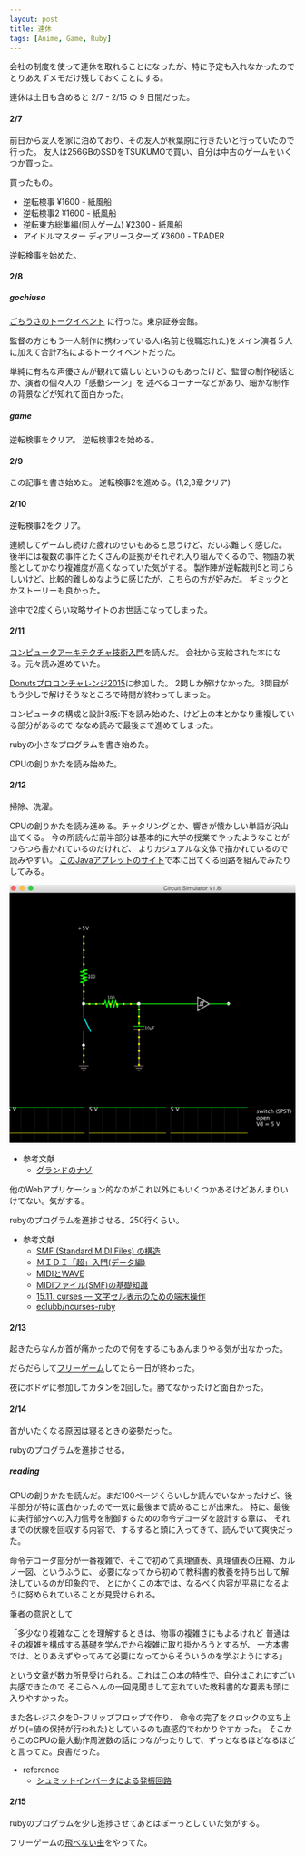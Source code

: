 ```yaml
---
layout: post
title: 連休
tags: [Anime, Game, Ruby]
---
```


会社の制度を使って連休を取れることになったが、特に予定も入れなかったので
とりあえずメモだけ残しておくことにする。

連休は土日も含めると 2/7 - 2/15 の 9 日間だった。

#### 2/7

前日から友人を家に泊めており、その友人が秋葉原に行きたいと行っていたので行った。
友人は256GBのSSDをTSUKUMOで買い、自分は中古のゲームをいくつか買った。

買ったもの。

- 逆転検事 ¥1600 - 紙風船
- 逆転検事2 ¥1600 - 紙風船
- 逆転東方総集編(同人ゲーム) ¥2300 - 紙風船
- アイドルマスター ディアリースターズ ¥3600 - TRADER

逆転検事を始めた。

#### 2/8

##### gochiusa

[ごちうさのトークイベント](http://www.gochiusa-talkevent.com) に行った。東京証券会館。

監督の方ともう一人制作に携わっている人(名前と役職忘れた)をメイン演者５人に加えて合計7名によるトークイベントだった。

単純に有名な声優さんが観れて嬉しいというのもあったけど、監督の制作秘話とか、演者の個々人の「感動シーン」を
述べるコーナーなどがあり、細かな制作の背景などが知れて面白かった。

##### game

逆転検事をクリア。
逆転検事2を始める。

#### 2/9

この記事を書き始めた。
逆転検事2を進める。(1,2,3章クリア)

#### 2/10

逆転検事2をクリア。

連続してゲームし続けた疲れのせいもあると思うけど、だいぶ難しく感じた。
後半には複数の事件とたくさんの証拠がそれぞれ入り組んでくるので、物語の状態としてかなり複雑度が高くなっていた気がする。
製作陣が逆転裁判5と同じらしいけど、比較的難しめなように感じたが、こちらの方が好みだ。
ギミックとかストーリーも良かった。

途中で2度くらい攻略サイトのお世話になってしまった。

#### 2/11

[コンピュータアーキテクチャ技術入門](https://gihyo.jp/book/2014/978-4-7741-6426-7)を読んだ。
会社から支給された本になる。元々読み進めていた。

[Donutsプロコンチャレンジ2015](http://donuts-2015.contest.atcoder.jp)に参加した。
2問しか解けなかった。3問目がもう少しで解けそうなところで時間が終わってしまった。

コンピュータの構成と設計3版:下を読み始めた、けど上の本とかなり重複している部分があるので
ななめ読みで最後まで進めてしまった。

rubyの小さなプログラムを書き始めた。

CPUの創りかたを読み始めた。

#### 2/12

掃除、洗濯。

CPUの創りかたを読み進める。チャタリングとか、響きが懐かしい単語が沢山出てくる。
今の所読んだ前半部分は基本的に大学の授業でやったようなことがつらつら書かれているのだけれど、
よりカジュアルな文体で描かれているので読みやすい。
[このJavaアプレットのサイト](http://www.falstad.com/circuit/)で本に出てくる回路を組んでみたりしてみる。

<img src="/assets/posts/2015-02-09/circuit.png" width="640px">

- 参考文献
  - [グランドのナゾ](http://startelc.com/elc/elc1_nElc.html)

他のWebアプリケーション的なのがこれ以外にもいくつかあるけどあんまりいけてない。気がする。

rubyのプログラムを進捗させる。250行くらい。

- 参考文献
  - [SMF (Standard MIDI Files) の構造](http://www2s.biglobe.ne.jp/~yyagi/material/smfspec.html)
  - [ＭＩＤＩ「超」入門(データ編)](http://magarchive.halfmoon.jp/nifty/midi/vvesymidi2.html)
  - [MIDIとWAVE](http://ww2.wt.tiki.ne.jp/~nk_sounds/mid_wav.htm)
  - [MIDIファイル(SMF)の基礎知識](http://hp.vector.co.jp/authors/VA029289/midi1.html)
  - [15.11. curses — 文字セル表示のための端末操作](http://docs.python.jp/2/library/curses.html)
  - [eclubb/ncurses-ruby](https://github.com/eclubb/ncurses-ruby)

#### 2/13

起きたらなんか首が痛かったので何をするにもあんまりやる気が出なかった。

だらだらして[フリーゲーム](http://www.famitsu.com/freegame/2000/0058.html)してたら一日が終わった。

夜にボドゲに参加してカタンを2回した。勝てなかったけど面白かった。

#### 2/14

首がいたくなる原因は寝るときの姿勢だった。

rubyのプログラムを進捗させる。

##### reading

CPUの創りかたを読んだ。まだ100ページくらいしか読んでいなかったけど、後半部分が特に面白かったので一気に最後まで読めることが出来た。
特に、最後に実行部分への入力信号を制御するための命令デコーダを設計する章は、
それまでの伏線を回収する内容で、するすると頭に入ってきて、読んでいて爽快だった。

命令デコーダ部分が一番複雑で、そこで初めて真理値表、真理値表の圧縮、カルノー図、というふうに、
必要になってから初めて教科書的教養を持ち出して解決しているのが印象的で、
とにかくこの本では、なるべく内容が平易になるように努められていることが見受けられる。

筆者の意訳として

「多少なり複雑なことを理解するときは、物事の複雑さにもよるけれど
普通はその複雑を構成する基礎を学んでから複雑に取り掛かろうとするが、
一方本書では、とりあえずやってみて必要になってからそういうのを学ぶようにする」

という文章が数カ所見受けられる。これはこの本の特性で、自分はこれにすごい共感できたので
そこらへんの一回見聞きして忘れていた教科書的な要素も頭に入りやすかった。

また各レジスタをD-フリップフロップで作り、
命令の完了をクロックの立ち上がり(=値の保持が行われた)としているのも直感的でわかりやすかった。
そこからこのCPUの最大動作周波数の話につながったりして、ずっとなるほどなるほどと言ってた。良書だった。

- reference
  - [シュミットインバータによる発振回路](http://bbradio.sakura.ne.jp/7414/7414.html)

#### 2/15

rubyのプログラムを少し進捗させてあとはぼーっとしていた気がする。

フリーゲームの[飛べない虫](http://www.famitsu.com/freegame/2000/0040.html)をやってた。
